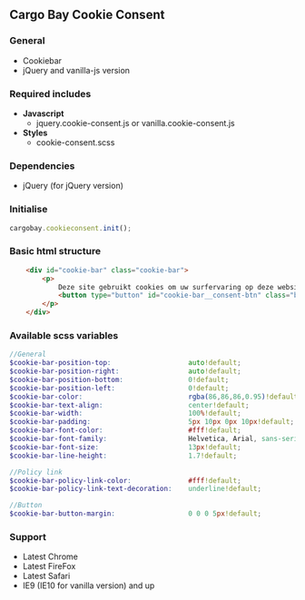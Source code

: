 ## Cargo Bay Cookie Consent

### General
- Cookiebar
- jQuery and vanilla-js version

### Required includes
- **Javascript**
    - jquery.cookie-consent.js or vanilla.cookie-consent.js
- **Styles**
    - cookie-consent.scss



### Dependencies
- jQuery (for jQuery version)



### Initialise
```javascript
cargobay.cookieconsent.init();
```



###  Basic html structure
```html
    <div id="cookie-bar" class="cookie-bar">
        <p>
            Deze site gebruikt cookies om uw surfervaring op deze website gemakkelijker te maken. Indien u meer informatie wenst kan u <a href="#" class="cookie-bar__policy">hier ons cookiebeleid lezen</a>.
            <button type="button" id="cookie-bar__consent-btn" class="btn btn-warning cookie-bar__btn">Doorgaan</button>
        </p>
    </div>
```



### Available scss variables
```scss
//General
$cookie-bar-position-top:                   auto!default;
$cookie-bar-position-right:                 auto!default;
$cookie-bar-position-bottom:                0!default;
$cookie-bar-position-left:                  0!default;
$cookie-bar-color:                          rgba(86,86,86,0.95)!default;
$cookie-bar-text-align:                     center!default;
$cookie-bar-width:                          100%!default;
$cookie-bar-padding:                        5px 10px 0px 10px!default;
$cookie-bar-font-color:                     #fff!default;
$cookie-bar-font-family:                    Helvetica, Arial, sans-serif!default;
$cookie-bar-font-size:                      13px!default;
$cookie-bar-line-height:                    1.7!default;

//Policy link
$cookie-bar-policy-link-color:              #fff!default;
$cookie-bar-policy-link-text-decoration:    underline!default;

//Button
$cookie-bar-button-margin:                  0 0 0 5px!default;
```



### Support
- Latest Chrome
- Latest FireFox
- Latest Safari
- IE9 (IE10 for vanilla version) and up
